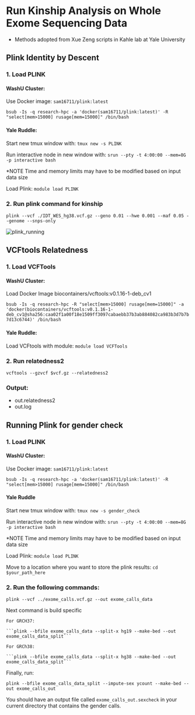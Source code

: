# Run Kinship Analysis on Whole Exome Sequencing Data
- Methods adopted from Xue Zeng scripts in Kahle lab at Yale University

## Plink Identity by Descent

### 1. Load PLINK  
    
#### WashU Cluster: 

Use Docker image: `sam16711/plink:latest`

```bsub -Is -q research-hpc -a 'docker(sam16711/plink:latest)' -R "select[mem>15000] rusage[mem=15000]" /bin/bash```
  
#### Yale Ruddle:
   
Start new tmux window with: `tmux new -s PLINK`

Run interactive node in new window with: `srun --pty -t 4:00:00 --mem=8G -p interactive bash`

*NOTE Time and memory limits may have to be modified based on input data size

Load Plink: `module load PLINK`

### 2. Run plink command for kinship

```plink --vcf ./IDT_WES_hg38.vcf.gz --geno 0.01 --hwe 0.001 --maf 0.05 --genome --snps-only```

![plink_running](https://github.com/jinlab-washu/Plink/blob/master/plink_kinship.png)
    
## VCFtools Relatedness

### 1. Load VCFTools

#### WashU Cluster:

Load Docker Image biocontainers/vcftools:v0.1.16-1-deb_cv1

```bsub -Is -q research-hpc -R "select[mem>15000] rusage[mem=15000]" -a 'docker(biocontainers/vcftools:v0.1.16-1-deb_cv1@sha256:caa02f1a00f18e1509ff3097cabaebb37b3ab884082ca983b3d7b7b7d13c6744)' /bin/bash```

#### Yale Ruddle:

Load VCFtools with module: `module load VCFTools`

### 2. Run relatedness2

```vcftools --gzvcf $vcf.gz --relatedness2```
    
### Output:

- out.relatedness2
- out.log

## Running Plink for gender check

### 1. Load PLINK  

#### WashU Cluster: 

Use Docker image: `sam16711/plink:latest`

```bsub -Is -q research-hpc -a 'docker(sam16711/plink:latest)' -R "select[mem>15000] rusage[mem=15000]" /bin/bash```

#### Yale Ruddle 

Start new tmux window with: `tmux new -s gender_check`

Run interactive node in new window with: `srun --pty -t 4:00:00 --mem=8G -p interactive bash`

*NOTE Time and memory limits may have to be modified based on input data size

Load Plink: `module load PLINK`

Move to a location where you want to store the plink results: `cd $your_path_here`

### 2. Run the following commands:

```plink --vcf ../exome_calls.vcf.gz --out exome_calls_data```

Next command is build specific
    
    For GRCH37:

    ```plink --bfile exome_calls_data --split-x hg19 --make-bed --out exome_calls_data_split```

    For GRCh38: 
    
    ```plink --bfile exome_calls_data --split-x hg38 --make-bed --out exome_calls_data_split```
    
Finally, run: 

```plink --bfile exome_calls_data_split --impute-sex ycount --make-bed --out exome_calls_out```


You should have an output file called `exome_calls_out.sexcheck` in your current directory that contains the gender calls.
